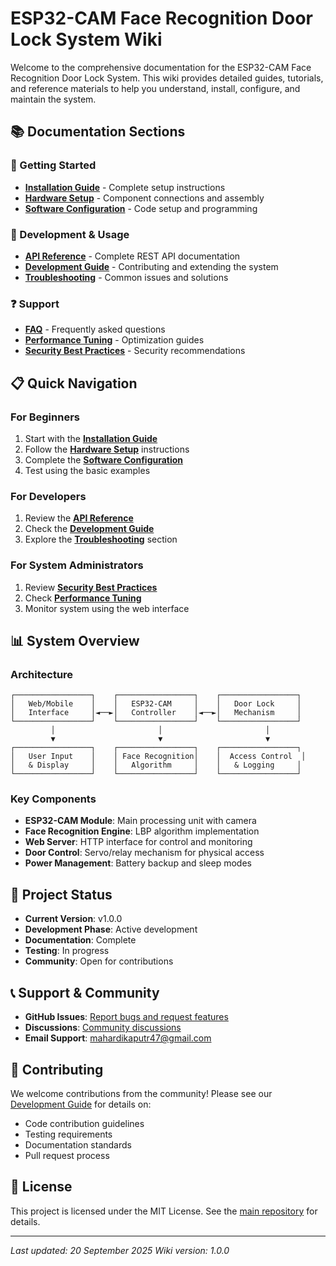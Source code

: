 # ESP32-CAM Face Recognition Door Lock System Wiki

Welcome to the comprehensive documentation for the ESP32-CAM Face Recognition Door Lock System. This wiki provides detailed guides, tutorials, and reference materials to help you understand, install, configure, and maintain the system.

## 📚 Documentation Sections

### 🚀 Getting Started
- **[Installation Guide](Installation-Guide)** - Complete setup instructions
- **[Hardware Setup](Hardware-Setup)** - Component connections and assembly
- **[Software Configuration](Software-Configuration)** - Code setup and programming

### 🔧 Development & Usage
- **[API Reference](API-Reference)** - Complete REST API documentation
- **[Development Guide](Development-Guide)** - Contributing and extending the system
- **[Troubleshooting](Troubleshooting)** - Common issues and solutions

### ❓ Support
- **[FAQ](FAQ)** - Frequently asked questions
- **[Performance Tuning](Performance-Tuning)** - Optimization guides
- **[Security Best Practices](Security-Best-Practices)** - Security recommendations

## 📋 Quick Navigation

### For Beginners
1. Start with the **[Installation Guide](Installation-Guide)**
2. Follow the **[Hardware Setup](Hardware-Setup)** instructions
3. Complete the **[Software Configuration](Software-Configuration)**
4. Test using the basic examples

### For Developers
1. Review the **[API Reference](API-Reference)**
2. Check the **[Development Guide](Development-Guide)**
3. Explore the **[Troubleshooting](Troubleshooting)** section

### For System Administrators
1. Review **[Security Best Practices](Security-Best-Practices)**
2. Check **[Performance Tuning](Performance-Tuning)**
3. Monitor system using the web interface

## 📊 System Overview

### Architecture
```
┌─────────────────┐    ┌─────────────────┐    ┌─────────────────┐
│   Web/Mobile    │    │   ESP32-CAM     │    │   Door Lock     │
│   Interface     │◄──►│   Controller    │◄──►│   Mechanism     │
└─────────────────┘    └─────────────────┘    └─────────────────┘
         │                       │                       │
         ▼                       ▼                       ▼
┌─────────────────┐    ┌─────────────────┐    ┌─────────────────┐
│   User Input    │    │ Face Recognition│    │  Access Control  │
│   & Display     │    │   Algorithm     │    │   & Logging     │
└─────────────────┘    └─────────────────┘    └─────────────────┘
```

### Key Components
- **ESP32-CAM Module**: Main processing unit with camera
- **Face Recognition Engine**: LBP algorithm implementation
- **Web Server**: HTTP interface for control and monitoring
- **Door Control**: Servo/relay mechanism for physical access
- **Power Management**: Battery backup and sleep modes

## 🎯 Project Status

- **Current Version**: v1.0.0
- **Development Phase**: Active development
- **Documentation**: Complete
- **Testing**: In progress
- **Community**: Open for contributions

## 📞 Support & Community

- **GitHub Issues**: [Report bugs and request features](https://github.com/qzdevz/esp32-face-door-lock/issues)
- **Discussions**: [Community discussions](https://github.com/qzdevz/esp32-face-door-lock/discussions)
- **Email Support**: mahardikaputr47@gmail.com

## 📝 Contributing

We welcome contributions from the community! Please see our [Development Guide](Development-Guide) for details on:
- Code contribution guidelines
- Testing requirements
- Documentation standards
- Pull request process

## 📄 License

This project is licensed under the MIT License. See the [main repository](https://github.com/qzdevz/esp32-face-door-lock) for details.

---

*Last updated: 20 September 2025*
*Wiki version: 1.0.0*
